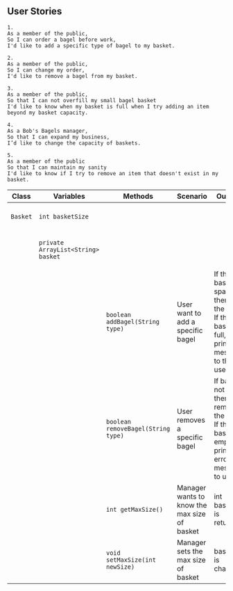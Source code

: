 
## User Stories

```
1.
As a member of the public,
So I can order a bagel before work,
I'd like to add a specific type of bagel to my basket.
```

```
2.
As a member of the public,
So I can change my order,
I'd like to remove a bagel from my basket.
```

```
3.
As a member of the public,
So that I can not overfill my small bagel basket
I'd like to know when my basket is full when I try adding an item beyond my basket capacity.
```

```
4.
As a Bob's Bagels manager,
So that I can expand my business,
I’d like to change the capacity of baskets.
```

```
5.
As a member of the public
So that I can maintain my sanity
I'd like to know if I try to remove an item that doesn't exist in my basket.
```

| Class | Variables                                | Methods                             | Scenario                                    | Outcome                                                                                                    | Notes                              |
|------|------------------------------------------|-------------------------------------|---------------------------------------------|------------------------------------------------------------------------------------------------------------|------------------------------------|
|`Basket`      | `int basketSize`                    |                                     |                                             |                                                                                                            | max size of new baskets            |
|      | `private ArrayList<String> basket       `|                                     |                                             |                                                                                                            | list containing the bagels added   |
|      |                                          | `boolean addBagel(String type)    ` | User want to add a specific bagel           | If the basket has space, then add the bagel.<br/> If the basket is full, then print a message to the user. |                                    |
|      |                                          | `boolean removeBagel(String type) ` | User removes a specific bagel               | If basket is not empty, then remove the bagel.<br/> If the basket is empty, print an error message to user. |                                    |
|      |                                          | `int getMaxSize()             `     | Manager wants to know the max size of basket | int basketSize is returned.                                                                                |                                    | 
|      |                                          | `void setMaxSize(int newSize)`      | Manager sets the max size of basket         | basketSize is changed                                                                                      |                                    |
